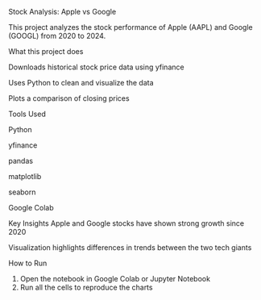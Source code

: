 Stock Analysis: Apple vs Google

This project analyzes the stock performance of Apple (AAPL) and Google (GOOGL) from 2020 to 2024.

What this project does

Downloads historical stock price data using yfinance

Uses Python to clean and visualize the data

Plots a comparison of closing prices

Tools Used

Python

yfinance

pandas

matplotlib

seaborn

Google Colab

Key Insights
Apple and Google stocks have shown strong growth since 2020

Visualization highlights differences in trends between the two tech giants

How to Run
1. Open the notebook in Google Colab or Jupyter Notebook
2. Run all the cells to reproduce the charts
